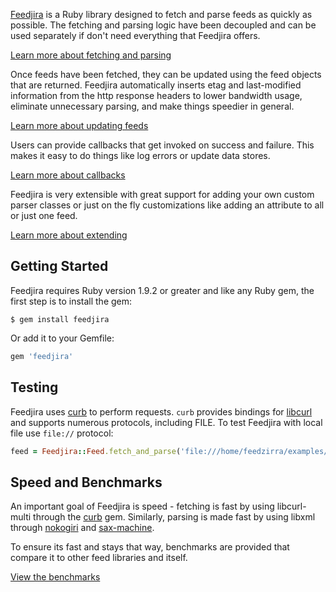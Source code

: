 [Feedjira][github] is a Ruby library designed to fetch and parse feeds as
quickly as possible. The fetching and parsing logic have been decoupled and can
be used separately if don't need everything that Feedjira offers.

[github]: https://github.com/feedjira/feedjira

[Learn more about fetching and parsing](/fetching-and-parsing.html)

Once feeds have been fetched, they can be updated using the feed objects that
are returned. Feedjira automatically inserts etag and last-modified information
from the http response headers to lower bandwidth usage, eliminate unnecessary
parsing, and make things speedier in general.

[Learn more about updating feeds](/updating-feeds.html)

Users can provide callbacks that get invoked on success and failure. This makes
it easy to do things like log errors or update data stores.

[Learn more about callbacks](/callbacks.html)

Feedjira is very extensible with great support for adding your own custom parser
classes or just on the fly customizations like adding an attribute to all or
just one feed.

[Learn more about extending](/extending.html)

## Getting Started

Feedjira requires Ruby version 1.9.2 or greater and like any Ruby gem, the first
step is to install the gem:

```
$ gem install feedjira
```

Or add it to your Gemfile:

```ruby
gem 'feedjira'
```

## Testing

Feedjira uses [curb][] to perform requests. `curb` provides bindings for
[libcurl][] and supports numerous protocols, including FILE. To test Feedjira
with local file use `file://` protocol:

[libcurl]: http://curl.haxx.se/libcurl/

```ruby
feed = Feedjira::Feed.fetch_and_parse('file:///home/feedzirra/examples/feed.rss')
```

## Speed and Benchmarks

An important goal of Feedjira is speed - fetching is fast by using libcurl-multi
through the [curb][] gem. Similarly, parsing is made fast by using libxml
through [nokogiri][] and [sax-machine][].

[curb]: https://github.com/taf2/curb
[nokogiri]: https://github.com/sparklemotion/nokogiri
[sax-machine]: https://github.com/pauldix/sax-machine

To ensure its fast and stays that way, benchmarks are provided that compare it
to other feed libraries and itself.

[View the benchmarks](/benchmarks.html)
